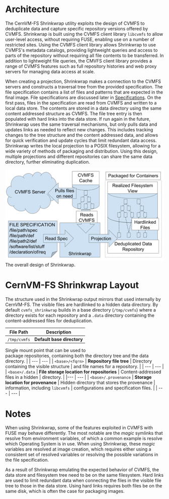 Architecture
============


The CernVM-FS Shrinkwrap utility exploits the design of CVMFS to deduplicate
data and capture specific repository versions offered by CVMFS.
Shrinkwrap is built using the CVMFS client library `libcvmfs`
to allow user-level access, without requiring FUSE,
enabling use on a number of restricted sites.
Using the CVMFS client library allows Shrinkwrap to use CVMFS's metadata catalogs,
providing lightweight queries and access to parts of the 
repository without requiring all file contents to be transferred.
In addition to lightweight file queries, the CMVFS
client library provides a range of CVMFS features
such as full repository histories and web proxy servers for managing data access at scale.


When creating a projection,
Shrinkwrap makes a connection to the CVMFS servers
and constructs a traversal tree from the provided specification.
The file specification contains a list of files and patterns
that are expected in the final image.
File specifications are discussed later in
[Specifications](spec.md).
On the first pass, files in the specification are read from
CVMFS and written to a local data store.
The contents are stored in a data directory using
the same content addressed structure as CVMFS.
The file tree entry is then populated with hard links into
the data store.
If run again in the future, Shrinkwrap uses the same traversal
mechanisms, but only pulls 
data and updates links as needed to reflect new changes.
This includes tracking changes to the tree structure and
the content addressed data,
and allows for quick verification and update cycles
that limit redundant data access.
Shrinkwrap writes the local projection to a POSIX filesystem,
allowing for a wide variety of methods of packaging and
distribution.
Using this design, multiple projections and 
different repositories can share the same data directory,
further eliminating duplication.

![CVMFS Shrinkwrap General Behavior](shrinkwrap-structure.png)
The overall design of Shrinkwrap.

CernVM-FS Shrinkwrap Layout
===========================

The structure used in the Shrinkwrap output mirrors that used internally
by CernVM-FS. The visible files are hardlinked to a hidden data directory.
By default ``cvmfs_shrinkwrap`` builds in a base directory (``/tmp/cvmfs``)
where a directory exists for each repository and a ``.data`` directory
containing the content-addressed files for deduplication. 



| **File Path** | **Description** |
| --- | --- |
|``/tmp/cvmfs`` |  **Default base directory** 
  Single mount point that can be used to  
  package repositories, containing both the 
  directory tree and the data directory. |
| --- | --- |
| ``<base>/<fqrn>`` | **Repository file tree** 
|                    Directory containing the visible structure 
|                    and file names for a repository. |
| --- | --- |
| ``<base>/.data`` | **File storage location for repositories** 
|                    Content-addressed files in a hidden 
|                    directory. |
|--- | --- |
| ``<base>/.provenance`` | **Storage location for provenance** 
|                         Hidden directory that stores the provenance 
|                         information, including ``libcvmfs`` 
|                         configurations and specification files. |
| --- | --- |


Notes
=====

When using Shrinkwrap, some of the features exploited in CVMFS with FUSE may
behave differently. The most notable are the *magic* symlinks that
resolve from environment variables, of which a common example is resolve which
Operating System is in use. When using Shrinkwrap, these *magic* variables are
resolved at image creation, which requires either using a consistent set of resolved
variables or resolving the possible variations in the file specification.

As a result of Shrinkwrap emulating the expected behavior of CVMFS,
the data store and filesystem tree need to be on the same filesystem.
Hard links are used to limit redundant data when connecting the files in the
visible file tree to those in the data store. 
Using hard links requires both files be on the same disk, which is often the case
for packaging images.
